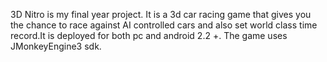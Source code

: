 3D Nitro is my final year project. It is a 3d car racing game that gives you the chance to race against AI controlled cars and also set world class time record.It is deployed for both pc and android 2.2 +. The game uses JMonkeyEngine3 sdk.